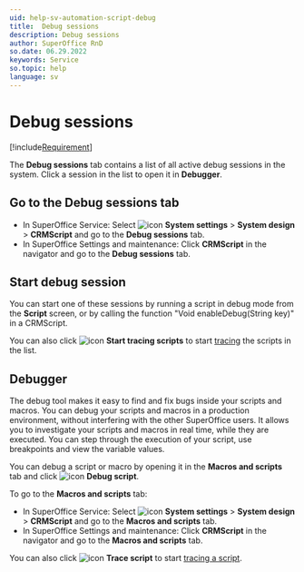 ```yaml
---
uid: help-sv-automation-script-debug
title:  Debug sessions
description: Debug sessions
author: SuperOffice RnD
so.date: 06.29.2022
keywords: Service
so.topic: help
language: sv
---
```


# Debug sessions

[!include[Requirement](../../../learn/includes/req-expander-services.md)]

The **Debug sessions** tab contains a list of all active debug sessions in the system. Click a session in the list to open it in **Debugger**.

## Go to the Debug sessions tab

* In SuperOffice Service: Select ![icon][img2] **System settings** > **System design** > **CRMScript** and go to the **Debug sessions** tab.
* In SuperOffice Settings and maintenance: Click **CRMScript** in the navigator and go to the **Debug sessions** tab.

## Start debug session

You can start one of these sessions by running a script in debug mode from the **Script** screen, or by calling the function "Void enableDebug(String key)" in a CRMScript.

You can also click ![icon][img1] **Start tracing scripts** to start [tracing][2] the scripts in the list.

## Debugger

The debug tool makes it easy to find and fix bugs inside your scripts and macros. You can debug your scripts and macros in a production environment, without interfering with the other SuperOffice users. It allows you to investigate your scripts and macros in real time, while they are executed. You can step through the execution of your script, use breakpoints and view the variable values.

You can debug a script or macro by opening it in the **Macros and scripts** tab and click ![icon][img4] **Debug script**.

To go to the **Macros and scripts** tab:

* In SuperOffice Service: Select ![icon][img2] **System settings** > **System design** > **CRMScript** and go to the **Macros and scripts** tab.
* In SuperOffice Settings and maintenance: Click **CRMScript** in the navigator and go to the **Macros and scripts** tab.

You can also click ![icon][img3] **Trace script** to start [tracing a script][2].

<!-- Referenced links -->
[2]: tracing.md

<!-- Referenced images -->
[img1]: ../../../../media/icons/run-script.png
[img2]: ../../../../media/icons/settings-small.png
[img3]: ../../../../media/icons/btn-script-trace-small.png
[img4]: ../../../../../common/icons/bug.png

